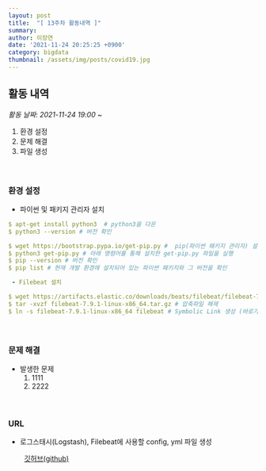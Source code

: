 ```yaml
---
layout: post
title:  "[ 13주차 활동내역 ]"
summary:
author: 이장연
date: '2021-11-24 20:25:25 +0900'
category: bigdata
thumbnail: /assets/img/posts/covid19.jpg
---
```

## **활동 내역**

 _활동 날짜: 2021-11-24 19:00 ~_
 
1. 환경 설정
2. 문제 해결
3. 파일 생성

　

### **환경 설정**

 - 파이썬 및 패키지 관리자 설치

```yml
$ apt-get install python3  # python3을 다운
$ python3 --version # 버전 확인

$ wget https://bootstrap.pypa.io/get-pip.py #  pip(파이썬 패키지 관리자) 설치
$ python3 get-pip.py # 아래 명령어를 통해 설치한 get-pip.py 파일을 실행
$ pip --version # 버전 확인
$ pip list # 현재 개발 환경에 설치되어 있는 파이썬 패키지와 그 버전을 확인

 - Filebeat 설치

$ wget https://artifacts.elastic.co/downloads/beats/filebeat/filebeat-7.9.1-linux-x86_64.tar.gz # Filebeat 다운
$ tar -xvzf filebeat-7.9.1-linux-x86_64.tar.gz # 압축파일 해제
$ ln -s filebeat-7.9.1-linux-x86_64 filebeat # Symbolic Link 생성 (바로가기)
```

　

### **문제 해결**

* 발생한 문제
  1. 1111
  2. 2222

　

### **URL**

- 로그스태시(Logstash), Filebeat에 사용할 config, yml 파일 생성 

　　<span style="color:GOLD"> [깃허브(github)](https://github.com/Suyoung-Jeon/finaltest) </span>